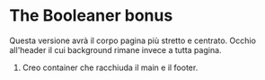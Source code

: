 # The Booleaner bonus

Questa versione avrà il corpo pagina più stretto e centrato. Occhio all'header il cui background rimane invece a tutta pagina.

1. Creo container che racchiuda il main e il footer.